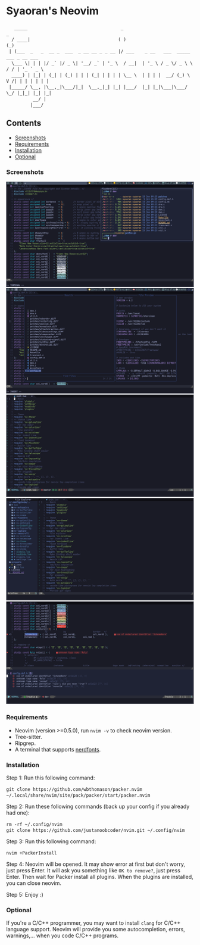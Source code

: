 
# Syaoran's Neovim

```
   _____                                   _                              _           
  / ____|                                 ( )                            (_)          
 | (___  _   _  __ _  ___  _ __ __ _ _ __ |/ ___    _ __   ___  _____   ___ _ __ ___  
  \___ \| | | |/ _` |/ _ \| '__/ _` | '_ \  / __|  | '_ \ / _ \/ _ \ \ / / | '_ ` _ \ 
  ____) | |_| | (_| | (_) | | | (_| | | | | \__ \  | | | |  __/ (_) \ V /| | | | | | |
 |_____/ \__, |\__,_|\___/|_|  \__,_|_| |_| |___/  |_| |_|\___|\___/ \_/ |_|_| |_| |_|
          __/ |                                                                       
         |___/                                                                        
```

## Contents

- [Screenshots](#screenshots)
- [Requirements](#requirements)
- [Installation](#installation)
- [Optional](#optional)

### Screenshots

![Pic1](https://raw.githubusercontent.com/justanoobcoder/files/master/nvim/images/pic1.png)
![Pic2](https://raw.githubusercontent.com/justanoobcoder/files/master/nvim/images/pic2.png)
![Pic3](https://raw.githubusercontent.com/justanoobcoder/files/master/nvim/images/pic3.png)
![Pic3](https://raw.githubusercontent.com/justanoobcoder/files/master/nvim/images/pic4.png)
![Pic3](https://raw.githubusercontent.com/justanoobcoder/files/master/nvim/images/pic5.png)

### Requirements

- Neovim (version >=0.5.0), run `nvim -v` to check neovim version.
- Tree-sitter.
- Ripgrep.
- A terminal that supports [nerdfonts](https://github.com/ryanoasis/nerd-fonts).

### Installation

Step 1: Run this following command:
```
git clone https://github.com/wbthomason/packer.nvim ~/.local/share/nvim/site/pack/packer/start/packer.nvim
```
Step 2: Run these following commands (back up your config if you already had one):
```
rm -rf ~/.config/nvim
git clone https://github.com/justanoobcoder/nvim.git ~/.config/nvim
```
Step 3: Run this following command:
```
nvim +PackerInstall
```
Step 4: Neovim will be opened. It may show error at first but don't worry, just press Enter. It will ask you something like `OK to remove?`, just press Enter. Then wait for Packer install all plugins. When the plugins are installed, you can close neovim.

Step 5: Enjoy :)

### Optional

If you're a C/C++ programmer, you may want to install `clang` for C/C++ language support. Neovim will provide you some autocompletion, errors, warnings,... when you code C/C++ programs.
